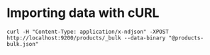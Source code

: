 # Importing data with cURL

`curl -H "Content-Type: application/x-ndjson" -XPOST http://localhost:9200/products/_bulk --data-binary "@products-bulk.json"`
